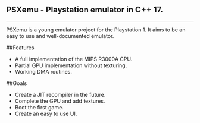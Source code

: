 ## PSXemu - Playstation emulator in C++ 17.

----

PSXemu is a young emulator project for the Playstation 1. It aims to be an easy to use and well-documented emulator. 

##Features
- A full implementation of the MIPS R3000A CPU.
- Partial GPU implementation without texturing.
- Working DMA routines.

##Goals
- Create a JIT recompiler in the future.
- Complete the GPU and add textures.
- Boot the first game.
- Create an easy to use UI.